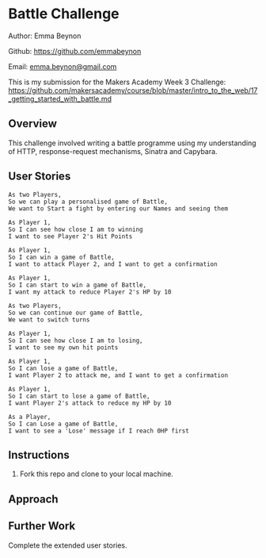 Battle Challenge
==================

Author: Emma Beynon

Github: https://github.com/emmabeynon

Email: emma.beynon@gmail.com

This is my submission for the Makers Academy Week 3 Challenge: https://github.com/makersacademy/course/blob/master/intro_to_the_web/17_getting_started_with_battle.md

Overview
---------
This challenge involved writing a battle programme using my understanding of HTTP, response-request mechanisms, Sinatra and Capybara.

User Stories
------------
```
As two Players,
So we can play a personalised game of Battle,
We want to Start a fight by entering our Names and seeing them

As Player 1,
So I can see how close I am to winning
I want to see Player 2's Hit Points

As Player 1,
So I can win a game of Battle,
I want to attack Player 2, and I want to get a confirmation

As Player 1,
So I can start to win a game of Battle,
I want my attack to reduce Player 2's HP by 10

As two Players,
So we can continue our game of Battle,
We want to switch turns

As Player 1,
So I can see how close I am to losing,
I want to see my own hit points

As Player 1,
So I can lose a game of Battle,
I want Player 2 to attack me, and I want to get a confirmation

As Player 1,
So I can start to lose a game of Battle,
I want Player 2's attack to reduce my HP by 10

As a Player,
So I can Lose a game of Battle,
I want to see a 'Lose' message if I reach 0HP first
```

Instructions
------------
1. Fork this repo and clone to your local machine.

Approach
---------

Further Work
-------------
Complete the extended user stories. 
